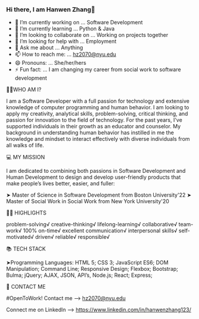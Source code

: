 ### Hi there, I am Hanwen Zhang👋

<!--
**hanwenzhang123/hanwenzhang123** is a ✨ _special_ ✨ repository because its `README.md` (this file) appears on your GitHub profile.
-->
- 🔭 I’m currently working on ... Software Development
- 🌱 I’m currently learning ... Python & Java
- 👯 I’m looking to collaborate on ... Working on projects together
- 🤔 I’m looking for help with ... Employment
- 💬 Ask me about ... Anything
- 📫 How to reach me: ... hz2070@nyu.edu
- 😄 Pronouns: ... She/her/hers
- ⚡ Fun fact: ... I am changing my career from social work to software development

👩🏻‍WHO AM I?

I am a Software Developer with a full passion for technology and extensive knowledge of computer programming and human behavior. I am looking to apply my creativity, analytical skills, problem-solving, critical thinking, and passion for innovation to the field of technology. For the past years, I've supported individuals in their growth as an educator and counselor. My background in understanding human behavior has instilled in me the knowledge and mindset to interact effectively with diverse individuals from all walks of life.

💻 MY MISSION

I am dedicated to combining both passions in Software Development and Human Development to design and develop user-friendly products that make people’s lives better, easier, and fuller:

➤ Master of Science in Software Development from Boston University'22
➤ Master of Social Work in Social Work from New York University'20

👍🏻 HIGHLIGHTS

problem-solving√ creative-thinking√ lifelong-learning√ collaborative√ team-work√ 100% on-time√
excellent communication√ interpersonal skills√ self-motivated√ driven√ reliable√ responsible√

📚 TECH STACK

➤Programming Languages: HTML 5; CSS 3; JavaScript ES6; DOM Manipulation; Command Line; Responsive Design; Flexbox; Bootstrap; Bulma; jQuery; AJAX, JSON, API’s, Node.js; React; Express;

📧 CONTACT ME

#OpenToWork! Contact me --> hz2070@nyu.edu

Connect me on LinkedIn --> https://www.linkedin.com/in/hanwenzhang123/

